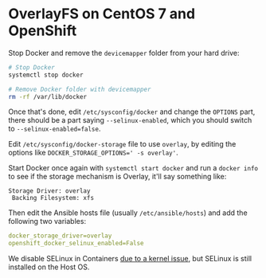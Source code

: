 # OverlayFS on CentOS 7 and OpenShift

Stop Docker and remove the `devicemapper` folder from your hard drive:

```bash
# Stop Docker
systemctl stop docker

# Remove Docker folder with devicemapper
rm -rf /var/lib/docker
```

Once that's done, edit `/etc/sysconfig/docker` and change the `OPTIONS` part, there should be a part saying `--selinux-enabled`, which you should switch to `--selinux-enabled=false`.

Edit `/etc/sysconfig/docker-storage` file to use `overlay`, by editing the options like `DOCKER_STORAGE_OPTIONS=' -s overlay'`.

Start Docker once again with `systemctl start docker` and run a `docker info` to see if the storage mechanism is Overlay, it'll say something like:

```text
Storage Driver: overlay
 Backing Filesystem: xfs
```

Then edit the Ansible hosts file (usually `/etc/ansible/hosts`) and add the following two variables:

```yaml
docker_storage_driver=overlay
openshift_docker_selinux_enabled=False
```

We disable SELinux in Containers [due to a kernel issue](https://www.projectatomic.io/blog/2015/06/notes-on-fedora-centos-and-docker-storage-drivers/), but SELinux is still installed on the Host OS.
